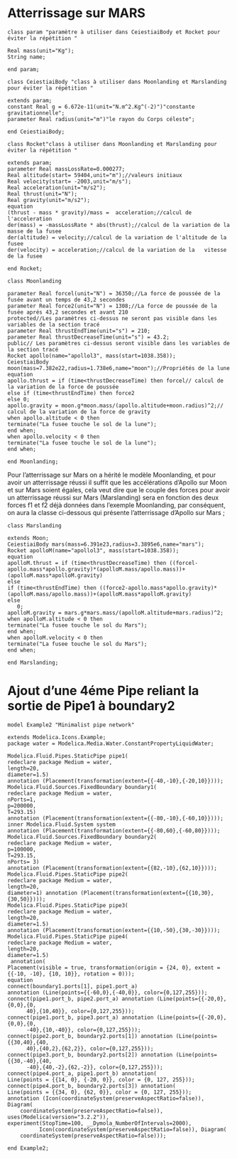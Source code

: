 # Atterrissage sur MARS

`class param "paramètre à utiliser dans CeiestiaiBody et Rocket pour éviter la répétition "`
    
    Real mass(unit="Kg"); 
    String name;
`end param;`

`class CeiestiaiBody "class à utiliser dans Moonlanding et Marslanding pour éviter la répétition "`

    extends param;
    constant Real g = 6.672e-11(unit="N.m^2.Kg^(-2)")"constante  gravitationnelle";
    parameter Real radius(unit="m")"le rayon du Corps céleste";
   
`end CeiestiaiBody;`

`class Rocket"class à utiliser dans Moonlanding et Marslanding pour éviter la répétition "`

    extends param; 
    parameter Real massLossRate=0.000277;
    Real altitude(start= 59404,unit="m");//valeurs initiaux
    Real velocity(start= -2003,unit="m/s");
    Real acceleration(unit="m/s2");
    Real thrust(unit="N");
    Real gravity(unit="m/s2");
    equation
    (thrust - mass * gravity)/mass =  acceleration;//calcul de l'acceleration
    der(mass) = -massLossRate * abs(thrust);//calcul de la variation de la masse de la fusee
    der(altitude) = velocity;//calcul de la variation de l'altitude de la fusee
    der(velocity) = acceleration;//calcul de la variation de la   vitesse de la fusee
`end Rocket;`

`class Moonlanding`

    parameter Real forcel(unit="N") = 36350;//La force de poussée de la fusée avant un temps de 43,2 secondes
    parameter Real force2(unit="N") = 1308;//La force de poussée de la fusée aprés 43,2 secondes et avant 210
    protected//Les paramètres ci-dessus ne seront pas visible dans les variables de la section tracé
    parameter Real thrustEndTime(unit="s") = 210;
    parameter Real thrustDecreaseTime(unit="s") = 43.2;
    public// Les paramètres ci-dessus seront visible dans les variables de la section tracé
    Rocket apollo(name="apollol3", mass(start=1038.358));
    CeiestiaiBody moon(mass=7.382e22,radius=1.738e6,name="moon");//Propriétés de la lune
    equation
    apollo.thrust = if (time<thrustDecreaseTime) then forcel// calcul de la variation de la force de poussée
    else if (time<thrustEndTime) then force2
    else 0;
    apollo.gravity = moon.g*moon.mass/(apollo.altitude+moon.radius)^2;// calcul de la variation de la force de gravity
    when apollo.altitude < 0 then
    terminate("La fusee touche le sol de la lune");
    end when;
    when apollo.velocity < 0 then 
    terminate("La fusee touche le sol de la lune");
    end when;
`end Moonlanding;`

Pour l’atterrissage sur Mars on a hérité le modèle Moonlanding, et pour avoir un atterrissage réussi il suffit que les accélérations d’Apollo sur Moon et sur Mars soient égales, cela veut dire que le couple des forces pour avoir un atterrissage réussi sur Mars (Marslanding) sera en fonction des deux forces f1 et f2 déjà données dans l’exemple Moonlanding, par conséquent, on aura la classe ci-dessous qui présente l’atterrissage d’Apollo sur Mars ;

`class Marslanding`

    extends Moon;
    CeiestiaiBody mars(mass=6.391e23,radius=3.3895e6,name="mars");
    Rocket apolloM(name="apollol3", mass(start=1038.358));
    equation 
    apolloM.thrust = if (time<thrustDecreaseTime) then ((forcel-  apollo.mass*apollo.gravity)*(apolloM.mass/apollo.mass))+(apolloM.mass*apolloM.gravity)
    else 
    if (time<thrustEndTime) then ((force2-apollo.mass*apollo.gravity)*(apolloM.mass/apollo.mass))+(apolloM.mass*apolloM.gravity)
    else 
       0;
    apolloM.gravity = mars.g*mars.mass/(apolloM.altitude+mars.radius)^2;
    when apolloM.altitude < 0 then
    terminate("La fusee touche le sol du Mars");
    end when;
    when apolloM.velocity < 0 then 
    terminate("La fusee touche le sol du Mars");
    end when;
`end Marslanding;`

# Ajout d’une 4éme Pipe reliant la sortie de Pipe1 à boundary2

`model Example2 "Minimalist pipe network"`
  
    extends Modelica.Icons.Example;
    package water = Modelica.Media.Water.ConstantPropertyLiquidWater;

    Modelica.Fluid.Pipes.StaticPipe pipe1(
    redeclare package Medium = water,
    length=20,
    diameter=1.5)
    annotation (Placement(transformation(extent={{-40,-10},{-20,10}})));
    Modelica.Fluid.Sources.FixedBoundary boundary1(
    redeclare package Medium = water,
    nPorts=1,
    p=200000,
    T=293.15)
    annotation (Placement(transformation(extent={{-80,-10},{-60,10}})));
    inner Modelica.Fluid.System system
    annotation (Placement(transformation(extent={{-80,60},{-60,80}})));
    Modelica.Fluid.Sources.FixedBoundary boundary2(
    redeclare package Medium = water,
    p=100000,
    T=293.15,
    nPorts= 3)
    annotation (Placement(transformation(extent={{82,-10},{62,10}})));
    Modelica.Fluid.Pipes.StaticPipe pipe2(
    redeclare package Medium = water,
    length=20,
    diameter=1) annotation (Placement(transformation(extent={{10,30},{30,50}})));
    Modelica.Fluid.Pipes.StaticPipe pipe3(
    redeclare package Medium = water,
    length=20,
    diameter=1.5)
    annotation (Placement(transformation(extent={{10,-50},{30,-30}})));
    Modelica.Fluid.Pipes.StaticPipe pipe4(
    redeclare package Medium = water,
    length=20,
    diameter=1.5)
     annotation(
    Placement(visible = true, transformation(origin = {24, 0}, extent = {{-10, -10}, {10, 10}}, rotation = 0)));
    equation
    connect(boundary1.ports[1], pipe1.port_a)
    annotation (Line(points={{-60,0},{-40,0}}, color={0,127,255}));
    connect(pipe1.port_b, pipe2.port_a) annotation (Line(points={{-20,0},{0,0},{0,
          40},{10,40}}, color={0,127,255}));
    connect(pipe1.port_b, pipe3.port_a) annotation (Line(points={{-20,0},{0,0},{0,
          -40},{10,-40}}, color={0,127,255}));
    connect(pipe2.port_b, boundary2.ports[1]) annotation (Line(points={{30,40},{40,
          40},{40,2},{62,2}}, color={0,127,255}));
    connect(pipe3.port_b, boundary2.ports[2]) annotation (Line(points={{30,-40},{40,
          -40},{40,-2},{62,-2}}, color={0,127,255}));
    connect(pipe4.port_a, pipe1.port_b) annotation(
    Line(points = {{14, 0}, {-20, 0}}, color = {0, 127, 255}));
    connect(pipe4.port_b, boundary2.ports[3]) annotation(
    Line(points = {{34, 0}, {62, 0}}, color = {0, 127, 255}));
    annotation (Icon(coordinateSystem(preserveAspectRatio=false)), Diagram(
        coordinateSystem(preserveAspectRatio=false)),
    uses(Modelica(version="3.2.2")),
    experiment(StopTime=100, __Dymola_NumberOfIntervals=2000),
              Icon(coordinateSystem(preserveAspectRatio=false)), Diagram(
        coordinateSystem(preserveAspectRatio=false)));
        
`end Example2;`

